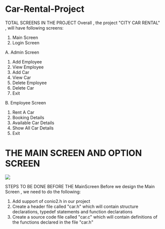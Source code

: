 # Car-Rental-Project
TOTAL SCREENS IN THE PROJECT
Overall , the project "CITY CAR RENTAL" , will have following screens:
1. Main Screen
2. Login Screen

A. Admin Screen
		
1. Add Employee
2. View Employee
3. Add Car 
4. View Car
5. Delete Employee
6. Delete Car
7. Exit

B. Employee Screen
1. Rent A Car
2. Booking Details
3. Available Car Details
4. Show All Car Details
5. Exit


THE MAIN SCREEN AND OPTION SCREEN
============================================================================================
![](images/1stpic.png)

STEPS TO BE DONE BEFORE THE MainScreen
Before we design the Main Screen , we need to do the following:
1. Add support of conio2.h in our project
2. Create a header file called "car.h" which will contain structure declarations, typedef statements and function declarations
3. Create a source code file called "car.c" which will contain definitions of the functions declared in the file "car.h" 
